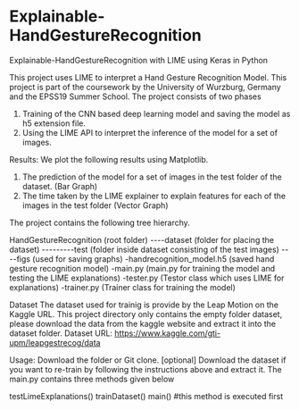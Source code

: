 # Explainable-HandGestureRecognition

Explainable-HandGestureRecognition with LIME using Keras in Python

This project uses LIME to interpret a Hand Gesture Recognition Model. This project is part of the coursework by the University of Wurzburg, Germany and the EPSS19 Summer School. The project consists of two phases

1. Training of the CNN based deep learning model and saving the model as h5 extension file.
2. Using the LIME API to interpret the inference of the model for a set of images.

Results:
We plot the following results using Matplotlib.
1. The prediction of the model for a set of images in the test folder of the dataset. (Bar Graph)
2. The time taken by the LIME explainer to explain features for each of the images in the test folder (Vector Graph)

The project contains the following tree hierarchy.

HandGestureRecognition (root folder)
----dataset (folder for placing the dataset)
---------test (folder inside dataset consisting of the test images)
----figs (used for saving graphs)
-handrecognition_model.h5 (saved hand gesture recognition model)
-main.py (main.py for training the model and testing the LIME explanations)
-tester.py (Testor class which uses LIME for explanations)
-trainer.py (Trainer class for training the model)

Dataset
The dataset used for trainig is provide by the Leap Motion on the Kaggle URL. This project directory only contains the empty folder dataset, please download the data from the kaggle website and extract it into the dataset folder.
Dataset URL: https://www.kaggle.com/gti-upm/leapgestrecog/data

Usage:
Download the folder or Git clone. 
[optional] Download the dataset if you want to re-train by following the instructions above and extract it.
The main.py contains three methods given below

testLimeExplanations() 
trainDataset() 
main() #this method is executed first
